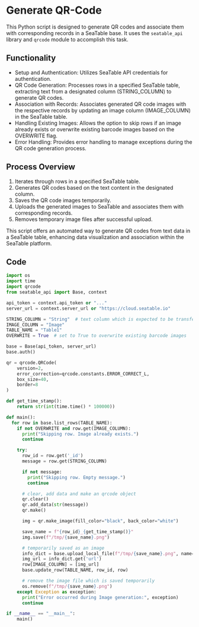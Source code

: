 # Generate QR-Code

This Python script is designed to generate QR codes and associate them with corresponding records in a SeaTable base. It uses the `seatable_api` library and `qrcode` module to accomplish this task.

## Functionality

- Setup and Authentication: Utilizes SeaTable API credentials for authentication.
- QR Code Generation: Processes rows in a specified SeaTable table, extracting text from a designated column (STRING_COLUMN) to generate QR codes.
- Association with Records: Associates generated QR code images with the respective records by updating an image column (IMAGE_COLUMN) in the SeaTable table.
- Handling Existing Images: Allows the option to skip rows if an image already exists or overwrite existing barcode images based on the OVERWRITE flag.
- Error Handling: Provides error handling to manage exceptions during the QR code generation process.

## Process Overview

1. Iterates through rows in a specified SeaTable table.
1. Generates QR codes based on the text content in the designated column.
1. Saves the QR code images temporarily.
1. Uploads the generated images to SeaTable and associates them with corresponding records.
1. Removes temporary image files after successful upload.

This script offers an automated way to generate QR codes from text data in a SeaTable table, enhancing data visualization and association within the SeaTable platform.

## Code

```python
import os
import time
import qrcode
from seatable_api import Base, context

api_token = context.api_token or "..."
server_url = context.server_url or "https://cloud.seatable.io"

STRING_COLUMN = "String"  # text column which is expected to be transferred into qrcode
IMAGE_COLUMN = "Image"
TABLE_NAME = "Table1"
OVERWRITE = True  # set to True to overwrite existing barcode images

base = Base(api_token, server_url)
base.auth()

qr = qrcode.QRCode(
    version=2,
    error_correction=qrcode.constants.ERROR_CORRECT_L,
    box_size=40,
    border=8
)

def get_time_stamp():
    return str(int(time.time() * 100000))

def main():
  for row in base.list_rows(TABLE_NAME):
    if not OVERWRITE and row.get(IMAGE_COLUMN):
      print("Skipping row. Image already exists.")
      continue

    try:
      row_id = row.get('_id')
      message = row.get(STRING_COLUMN)

      if not message:
        print("Skipping row. Empty message.")
        continue

      # clear, add data and make an qrcode object
      qr.clear()
      qr.add_data(str(message))
      qr.make()

      img = qr.make_image(fill_color="black", back_color="white")

      save_name = f"{row_id}_{get_time_stamp()}"
      img.save(f"/tmp/{save_name}.png")

      # temporarily saved as an image
      info_dict = base.upload_local_file(f"/tmp/{save_name}.png", name=None, file_type='image', replace=True)
      img_url = info_dict.get('url')
      row[IMAGE_COLUMN] = [img_url]
      base.update_row(TABLE_NAME, row_id, row)

      # remove the image file which is saved temporarily
      os.remove(f"/tmp/{save_name}.png")
    except Exception as exception:
      print("Error occurred during Image generation:", exception)
      continue

if __name__ == "__main__":
    main()
```
